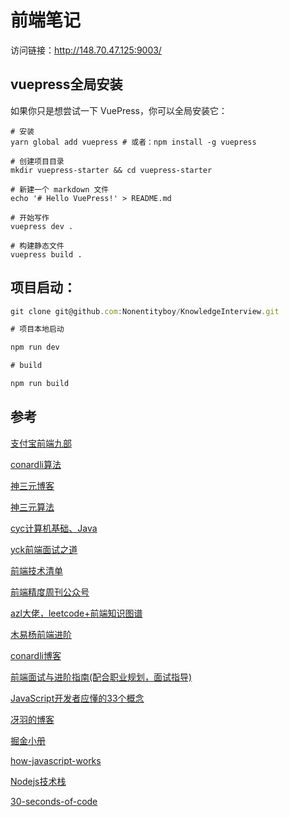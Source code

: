 # 前端笔记
访问链接：http://148.70.47.125:9003/

## vuepress全局安装
如果你只是想尝试一下 VuePress，你可以全局安装它：

```
# 安装
yarn global add vuepress # 或者：npm install -g vuepress

# 创建项目目录
mkdir vuepress-starter && cd vuepress-starter

# 新建一个 markdown 文件
echo '# Hello VuePress!' > README.md

# 开始写作
vuepress dev .

# 构建静态文件
vuepress build .
```

## 项目启动：

```js
git clone git@github.com:Nonentityboy/KnowledgeInterview.git

# 项目本地启动

npm run dev

# build

npm run build

```

## 参考

[支付宝前端九部](https://www.yuque.com/fe9/basic)

[conardli算法](http://www.conardli.top/docs/)

[神三元博客](http://47.98.159.95/my_blog/nav/)

[神三元算法](http://47.98.159.95/leetcode-js/)  

[cyc计算机基础、Java](https://cyc2018.github.io/CS-Notes/#/)

[yck前端面试之道](https://yuchengkai.cn)

[前端技术清单](https://www.alienzhou.com/projects/frontend-tech-list/)

[前端精度周刊公众号](https://github.com/dt-fe/weekly)

[azl大佬，leetcode+前端知识图谱](https://github.com/azl397985856)

[木易杨前端进阶](https://muyiy.cn)

[conardli博客](http://www.conardli.top/blog)

[前端面试与进阶指南(配合职业规划，面试指导)](https://www.cxymsg.com)

[JavaScript开发者应懂的33个概念](https://github.com/stephentian/33-js-concepts)

[冴羽的博客](https://github.com/mqyqingfeng/Blog)

[掘金小册](https://juejin.im/books)

[how-javascript-works](https://github.com/Troland/how-javascript-works)

[Nodejs技术栈](https://github.com/Q-Angelo/Nodejs-Roadmap)

[30-seconds-of-code](https://github.com/30-seconds/30-seconds-of-code)
